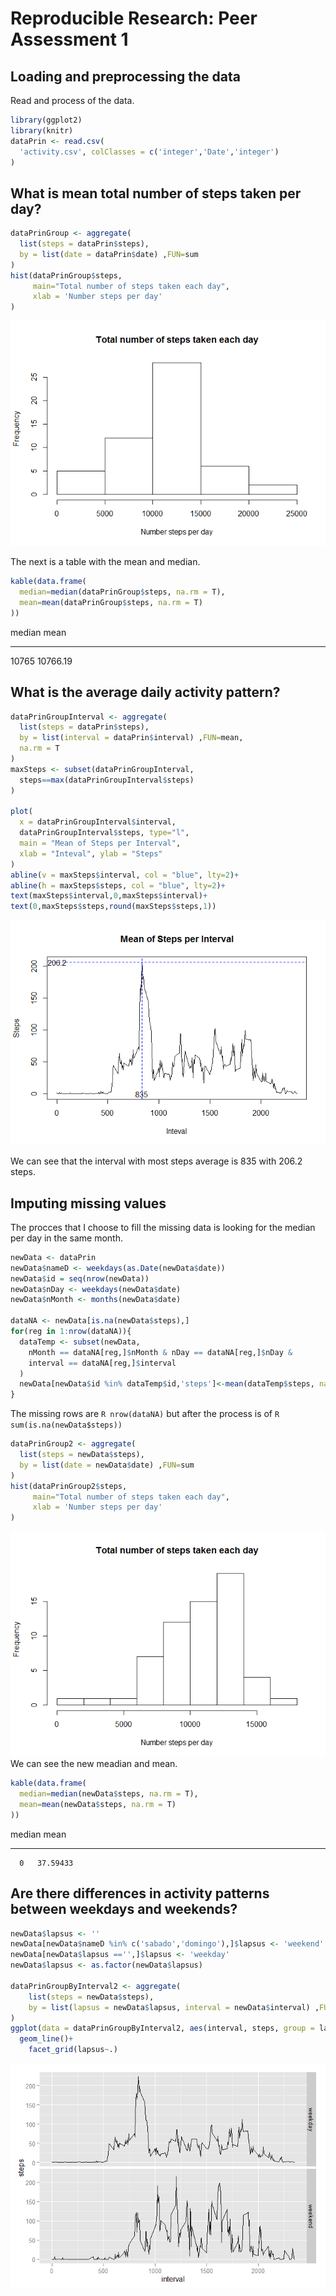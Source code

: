 # Reproducible Research: Peer Assessment 1


## Loading and preprocessing the data

Read and process of the data.

```r
library(ggplot2)
library(knitr)
dataPrin <- read.csv(
  'activity.csv', colClasses = c('integer','Date','integer')
)
```

## What is mean total number of steps taken per day?


```r
dataPrinGroup <- aggregate(
  list(steps = dataPrin$steps), 
  by = list(date = dataPrin$date) ,FUN=sum
)
hist(dataPrinGroup$steps, 
     main="Total number of steps taken each day",
     xlab = 'Number steps per day'
)
```

![](PA1_template_files/figure-html/unnamed-chunk-2-1.png) 

The next is a table with the mean and median.


```r
kable(data.frame(
  median=median(dataPrinGroup$steps, na.rm = T), 
  mean=mean(dataPrinGroup$steps, na.rm = T)
))
```



 median       mean
-------  ---------
  10765   10766.19

## What is the average daily activity pattern?


```r
dataPrinGroupInterval <- aggregate(
  list(steps = dataPrin$steps), 
  by = list(interval = dataPrin$interval) ,FUN=mean,
  na.rm = T
)
maxSteps <- subset(dataPrinGroupInterval,
  steps==max(dataPrinGroupInterval$steps)
)

plot(
  x = dataPrinGroupInterval$interval,
  dataPrinGroupInterval$steps, type="l",
  main = "Mean of Steps per Interval",
  xlab = "Inteval", ylab = "Steps"
)
abline(v = maxSteps$interval, col = "blue", lty=2)+
abline(h = maxSteps$steps, col = "blue", lty=2)+
text(maxSteps$interval,0,maxSteps$interval)+
text(0,maxSteps$steps,round(maxSteps$steps,1))
```

![](PA1_template_files/figure-html/unnamed-chunk-4-1.png) 

We can see that the interval with most steps average is 835 with 206.2 steps.

## Imputing missing values

The procces that I choose to fill the missing data is looking for the median per day in the same month.

```r
newData <- dataPrin
newData$nameD <- weekdays(as.Date(newData$date))
newData$id = seq(nrow(newData))
newData$nDay <- weekdays(newData$date)
newData$nMonth <- months(newData$date)

dataNA <- newData[is.na(newData$steps),]
for(reg in 1:nrow(dataNA)){
  dataTemp <- subset(newData, 
    nMonth == dataNA[reg,]$nMonth & nDay == dataNA[reg,]$nDay & 
    interval == dataNA[reg,]$interval 
  )
  newData[newData$id %in% dataTemp$id,'steps']<-mean(dataTemp$steps, na.rm = T)
}
```

The missing rows are `R nrow(dataNA)` but after the process is of `R sum(is.na(newData$steps))`



```r
dataPrinGroup2 <- aggregate(
  list(steps = newData$steps), 
  by = list(date = newData$date) ,FUN=sum
)
hist(dataPrinGroup2$steps, 
     main="Total number of steps taken each day",
     xlab = 'Number steps per day'
)
```

![](PA1_template_files/figure-html/unnamed-chunk-6-1.png) 
We can see the new meadian and mean.


```r
kable(data.frame(
  median=median(newData$steps, na.rm = T), 
  mean=mean(newData$steps, na.rm = T)
))
```



 median       mean
-------  ---------
      0   37.59433



## Are there differences in activity patterns between weekdays and weekends?

```r
newData$lapsus <- ''
newData[newData$nameD %in% c('sabado','domingo'),]$lapsus <- 'weekend'
newData[newData$lapsus =='',]$lapsus <- 'weekday'
newData$lapsus <- as.factor(newData$lapsus)

dataPrinGroupByInterval2 <- aggregate(
    list(steps = newData$steps), 
    by = list(lapsus = newData$lapsus, interval = newData$interval) ,FUN=mean
)
ggplot(data = dataPrinGroupByInterval2, aes(interval, steps, group = lapsus))+
  geom_line()+
    facet_grid(lapsus~.)
```

![](PA1_template_files/figure-html/unnamed-chunk-8-1.png) 
